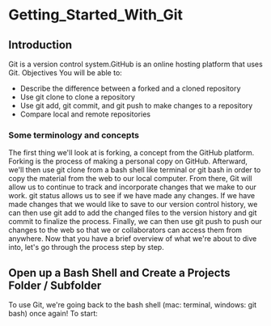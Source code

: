 # Getting_Started_With_Git
## Introduction
Git is a version control system.GitHub is an online hosting platform that uses Git.
Objectives
You will be able to:
- Describe the difference between a forked and a cloned repository
- Use git clone to clone a repository
- Use git add, git commit, and git push to make changes to a repository
- Compare local and remote repositories
### Some terminology and concepts
The first thing we'll look at is forking, a concept from the GitHub platform.
Forking is the process of making a personal copy on GitHub.
Afterward, we'll then use git clone from a bash shell like terminal or git bash in order to copy the material from the web to our local computer.
From there, Git will allow us to continue to track and incorporate changes that we make to our work.
git status allows us to see if we have made any changes.
If we have made changes that we would like to save to our version control history, we can then use git add to add the changed files to the version history and git commit to finalize the process. Finally, we can then use git push to push our changes to the web so that we or collaborators can access them from anywhere.
Now that you have a brief overview of what we're about to dive into, let's go through the process step by step.
## Open up a Bash Shell and Create a Projects Folder / Subfolder
To use Git, we're going back to the bash shell (mac: terminal, windows: git bash) once again! To start:
